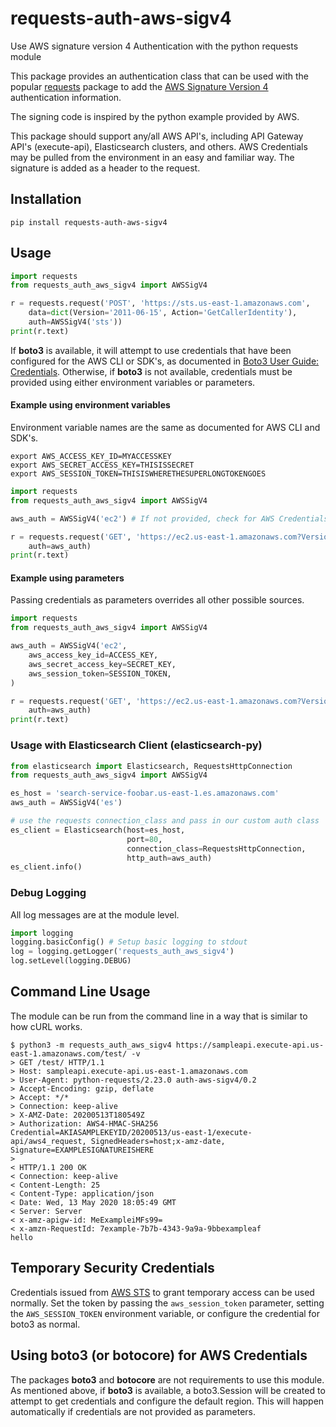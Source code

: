 # requests-auth-aws-sigv4
Use AWS signature version 4 Authentication with the python requests module

This package provides an authentication class that can be used with the popular 
[requests](https://requests.readthedocs.io/en/master/) package to add the 
[AWS Signature Version 4](https://docs.aws.amazon.com/general/latest/gr/signature-version-4.html)
authentication information.

The signing code is inspired by the python example provided by AWS.

This package should support any/all AWS API's, including API Gateway API's (execute-api), 
Elasticsearch clusters, and others.  AWS Credentials may be pulled from the environment
in an easy and familiar way.
The signature is added as a header to the request.

## Installation

```
pip install requests-auth-aws-sigv4
```

## Usage

```python
import requests
from requests_auth_aws_sigv4 import AWSSigV4

r = requests.request('POST', 'https://sts.us-east-1.amazonaws.com', 
    data=dict(Version='2011-06-15', Action='GetCallerIdentity'), 
    auth=AWSSigV4('sts'))
print(r.text)
```

If **boto3** is available, it will attempt to use credentials that have been configured for the AWS CLI or SDK's,
as documented in [Boto3 User Guide: Credentials](https://boto3.amazonaws.com/v1/documentation/api/latest/guide/configuration.html#credentials).
Otherwise, if **boto3** is not available, credentials must be provided using either environment variables or parameters.

#### Example using environment variables

Environment variable names are the same as documented for AWS CLI and SDK's.

```shell
export AWS_ACCESS_KEY_ID=MYACCESSKEY
export AWS_SECRET_ACCESS_KEY=THISISSECRET
export AWS_SESSION_TOKEN=THISISWHERETHESUPERLONGTOKENGOES
```

```python
import requests
from requests_auth_aws_sigv4 import AWSSigV4

aws_auth = AWSSigV4('ec2') # If not provided, check for AWS Credentials from Environment Variables

r = requests.request('GET', 'https://ec2.us-east-1.amazonaws.com?Version=2016-11-15&Action=DescribeRegions',
    auth=aws_auth)
print(r.text)
```

#### Example using parameters

Passing credentials as parameters overrides all other possible sources. 

```python
import requests
from requests_auth_aws_sigv4 import AWSSigV4

aws_auth = AWSSigV4('ec2',
    aws_access_key_id=ACCESS_KEY,
    aws_secret_access_key=SECRET_KEY,
    aws_session_token=SESSION_TOKEN,
)

r = requests.request('GET', 'https://ec2.us-east-1.amazonaws.com?Version=2016-11-15&Action=DescribeRegions',
    auth=aws_auth)
print(r.text)
```

### Usage with Elasticsearch Client (elasticsearch-py)

```python
from elasticsearch import Elasticsearch, RequestsHttpConnection
from requests_auth_aws_sigv4 import AWSSigV4

es_host = 'search-service-foobar.us-east-1.es.amazonaws.com'
aws_auth = AWSSigV4('es')

# use the requests connection_class and pass in our custom auth class
es_client = Elasticsearch(host=es_host,
                          port=80,
                          connection_class=RequestsHttpConnection,
                          http_auth=aws_auth)
es_client.info()
```

### Debug Logging

All log messages are at the module level.

```python
import logging
logging.basicConfig() # Setup basic logging to stdout
log = logging.getLogger('requests_auth_aws_sigv4')
log.setLevel(logging.DEBUG)
```

## Command Line Usage

The module can be run from the command line in a way that is similar to how cURL works.

```shell
$ python3 -m requests_auth_aws_sigv4 https://sampleapi.execute-api.us-east-1.amazonaws.com/test/ -v
> GET /test/ HTTP/1.1
> Host: sampleapi.execute-api.us-east-1.amazonaws.com
> User-Agent: python-requests/2.23.0 auth-aws-sigv4/0.2
> Accept-Encoding: gzip, deflate
> Accept: */*
> Connection: keep-alive
> X-AMZ-Date: 20200513T180549Z
> Authorization: AWS4-HMAC-SHA256 Credential=AKIASAMPLEKEYID/20200513/us-east-1/execute-api/aws4_request, SignedHeaders=host;x-amz-date, Signature=EXAMPLESIGNATUREISHERE
>
< HTTP/1.1 200 OK
< Connection: keep-alive
< Content-Length: 25
< Content-Type: application/json
< Date: Wed, 13 May 2020 18:05:49 GMT
< Server: Server
< x-amz-apigw-id: MeExampleiMFs99=
< x-amzn-RequestId: 7example-7b7b-4343-9a9a-9bbexampleaf
hello
```

## Temporary Security Credentials

Credentials issued from [AWS STS](https://docs.aws.amazon.com/IAM/latest/UserGuide/id_credentials_temp.html)
to grant temporary access can be used normally.  Set the token by passing the `aws_session_token` parameter, 
setting the `AWS_SESSION_TOKEN` environment variable, or configure the credential for boto3 as normal.

## Using boto3 (or botocore) for AWS Credentials

The packages **boto3** and **botocore** are not requirements to use this module.  
As mentioned above, if **boto3** is available, a boto3.Session will be created to attempt to get credentials
and configure the default region.  This will happen automatically if credentials are not provided as parameters.

